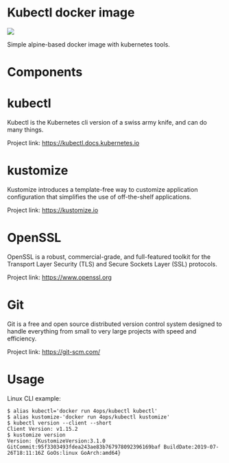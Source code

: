 # Kubectl docker image

[![](https://images.microbadger.com/badges/image/4ops/kubectl.svg)](https://microbadger.com/images/4ops/kubectl "Get your own image badge on microbadger.com")

Simple alpine-based docker image with kubernetes tools.

# Components

# kubectl

Kubectl is the Kubernetes cli version of a swiss army knife, and can do many things.

Project link: <https://kubectl.docs.kubernetes.io>

# kustomize

Kustomize introduces a template-free way to customize application configuration that simplifies the use of off-the-shelf applications.

Project link: <https://kustomize.io>

# OpenSSL

OpenSSL is a robust, commercial-grade, and full-featured toolkit for the Transport Layer Security (TLS) and Secure Sockets Layer (SSL) protocols.

Project link: <https://www.openssl.org>

# Git

Git is a free and open source distributed version control system designed to handle everything from small to very large projects with speed and efficiency.

Project link: <https://git-scm.com/>

# Usage

Linux CLI example:

```shell
$ alias kubectl='docker run 4ops/kubectl kubectl'
$ alias kustomize-'docker run 4ops/kubectl kustomize'
$ kubectl version --client --short
Client Version: v1.15.2
$ kustomize version
Version: {KustomizeVersion:3.1.0 GitCommit:95f3303493fdea243ae83b767978092396169baf BuildDate:2019-07-26T18:11:16Z GoOs:linux GoArch:amd64}
```
